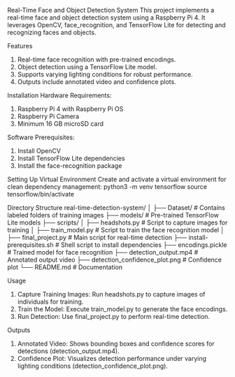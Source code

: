 Real-Time Face and Object Detection System
This project implements a real-time face and object detection system using a Raspberry Pi 4. It leverages OpenCV, face_recognition, and TensorFlow Lite for detecting and recognizing faces and objects.

Features
1. Real-time face recognition with pre-trained encodings.
2. Object detection using a TensorFlow Lite model.
3. Supports varying lighting conditions for robust performance.
4. Outputs include annotated video and confidence plots.

Installation
Hardware Requirements:
1. Raspberry Pi 4 with Raspberry Pi OS
2. Raspberry Pi Camera
3. Minimum 16 GB microSD card

Software Prerequisites:
1. Install OpenCV
2. Install TensorFlow Lite dependencies
3. Install the face-recognition package

Setting Up Virtual Environment
Create and activate a virtual environment for clean dependency management:
python3 -m venv tensorflow
source tensorflow/bin/activate

Directory Structure
real-time-detection-system/
│
├── Dataset/                # Contains labeled folders of training images
├── models/                 # Pre-trained TensorFlow Lite models
├── scripts/
│   ├── headshots.py        # Script to capture images for training
│   ├── train_model.py      # Script to train the face recognition model
│   ├── final_project.py    # Main script for real-time detection
├── install-prerequisites.sh # Shell script to install dependencies
├── encodings.pickle        # Trained model for face recognition
├── detection_output.mp4    # Annotated output video 
├── detection_confidence_plot.png # Confidence plot
└── README.md               # Documentation


Usage
1. Capture Training Images: Run headshots.py to capture images of individuals for training.
2. Train the Model: Execute train_model.py to generate the face encodings.
3. Run Detection: Use final_project.py to perform real-time detection.

Outputs
1. Annotated Video: Shows bounding boxes and confidence scores for detections (detection_output.mp4).
2. Confidence Plot: Visualizes detection performance under varying lighting conditions (detection_confidence_plot.png).
